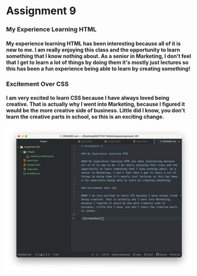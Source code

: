 # Assignment 9

### My Experience Learning HTML

#### My experience learning HTML has been interesting because all of it is new to me. I am really enjoying this class and the opportunity to learn something that I know nothing about. As a senior in Marketing, I don't feel that I get to learn a lot of things by doing them it's mostly just lectures so this has been a fun experience being able to learn by creating something!

### Excitement Over CSS

#### I am very excited to learn CSS because I have always loved being creative. That is actually why I went into Marketing, because I figured it would be the more creative side of business. Little did I know, you don't learn the creative parts in school, so this is an exciting change.

![Screenshot](images/ScreenShotAssignment-09.png)
